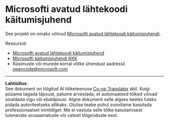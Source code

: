 <!--
CO_OP_TRANSLATOR_METADATA:
{
  "original_hash": "c06b12caf3c901eb3156e3dd5b0aea56",
  "translation_date": "2025-10-11T11:29:58+00:00",
  "source_file": "CODE_OF_CONDUCT.md",
  "language_code": "et"
}
-->
# Microsofti avatud lähtekoodi käitumisjuhend

See projekt on omaks võtnud [Microsofti avatud lähtekoodi käitumisjuhendi](https://opensource.microsoft.com/codeofconduct/).

Ressursid:

- [Microsofti avatud lähtekoodi käitumisjuhend](https://opensource.microsoft.com/codeofconduct/)
- [Microsofti käitumisjuhendi KKK](https://opensource.microsoft.com/codeofconduct/faq/)
- Küsimuste või murede korral võtke ühendust aadressil [opencode@microsoft.com](mailto:opencode@microsoft.com)

---

**Lahtiütlus**:  
See dokument on tõlgitud AI tõlketeenuse [Co-op Translator](https://github.com/Azure/co-op-translator) abil. Kuigi püüame tagada täpsust, palume arvestada, et automaatsed tõlked võivad sisaldada vigu või ebatäpsusi. Algne dokument selle algses keeles tuleks pidada autoriteetseks allikaks. Olulise teabe puhul soovitame kasutada professionaalset inimtõlget. Me ei vastuta selle tõlke kasutamisest tulenevate arusaamatuste või valesti tõlgenduste eest.